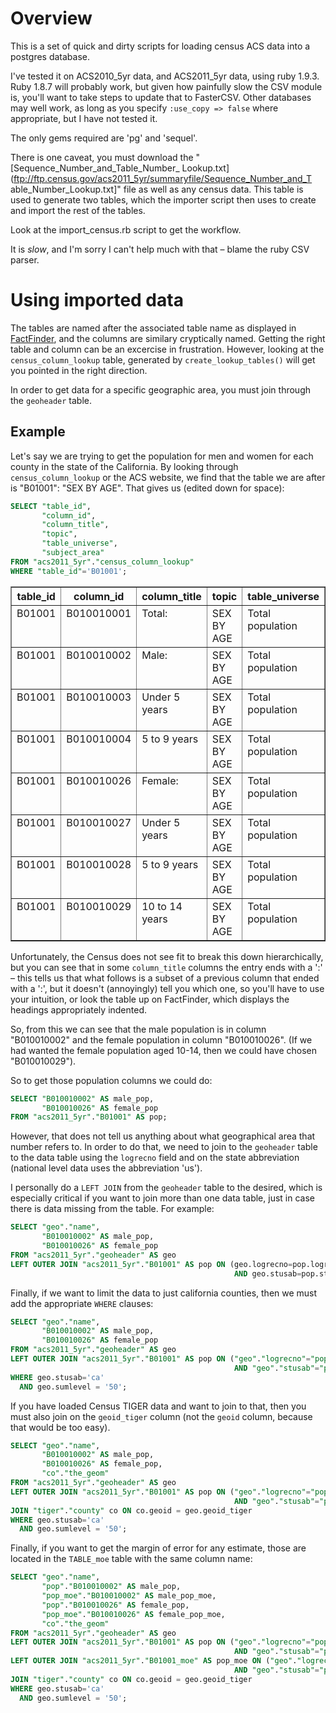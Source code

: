 Overview
========
This is a set of quick and dirty scripts for loading census ACS data into a postgres database.

I've tested it on ACS2010_5yr data, and ACS2011_5yr data, using ruby 1.9.3.
Ruby 1.8.7 will probably work, but given how painfully slow the CSV module is,
you'll want to take steps to update that to FasterCSV. Other databases may
well work, as long as you specify `:use_copy => false` where appropriate, but I
have not tested it.

The only gems required are 'pg' and 'sequel'.

There is one caveat, you must download the "[Sequence_Number_and_Table_Number_
Lookup.txt](ftp://ftp.census.gov/acs2011_5yr/summaryfile/Sequence_Number_and_T
able_Number_Lookup.txt]" file as well as any census data. This table is used
to generate two tables, which the importer script then uses to create and
import the rest of the tables.

Look at the import_census.rb script to get the workflow.

It is *slow*, and I'm sorry I can't help much with that – blame the ruby CSV parser.

Using imported data
===================

The tables are named after the associated table name as displayed in
[FactFinder](http://factfinder2.census.gov), and the columns are similary
cryptically named. Getting the right table and column can be an excercise in
frustration. However, looking at the `census_column_lookup` table, generated by
`create_lookup_tables()` will get you pointed in the right direction.

In order to get data for a specific  geographic area, you must join through the `geoheader` table.

Example
-------

Let's say we are trying to get the population for men and women for each county in
the state of the California. By looking through `census_column_lookup` or the
ACS website, we find that the table we are after is "B01001": "SEX BY AGE". That gives us (edited down for space):

```sql
SELECT "table_id",
       "column_id",
       "column_title",
       "topic",
       "table_universe",
       "subject_area"
FROM "acs2011_5yr"."census_column_lookup"
WHERE "table_id"='B01001';
```

<table border="1">
  <tr>
    <th align="center">table_id</th>
    <th align="center">column_id</th>
    <th align="center">column_title</th>
    <th align="center">topic</th>
    <th align="center">table_universe</th>
    <th align="center">subject_area</th>
  </tr>
  <tr valign="top">
    <td align="left">B01001</td>
    <td align="left">B010010001</td>
    <td align="left">Total:</td>
    <td align="left">SEX BY AGE</td>
    <td align="left">Total population</td>
    <td align="left">[NULL]</td>
  </tr>
  <tr valign="top">
    <td align="left">B01001</td>
    <td align="left">B010010002</td>
    <td align="left">Male:</td>
    <td align="left">SEX BY AGE</td>
    <td align="left">Total population</td>
    <td align="left">[NULL]</td>
  </tr>
  <tr valign="top">
    <td align="left">B01001</td>
    <td align="left">B010010003</td>
    <td align="left">Under 5 years</td>
    <td align="left">SEX BY AGE</td>
    <td align="left">Total population</td>
    <td align="left">[NULL]</td>
  </tr>
  <tr valign="top">
    <td align="left">B01001</td>
    <td align="left">B010010004</td>
    <td align="left">5 to 9 years</td>
    <td align="left">SEX BY AGE</td>
    <td align="left">Total population</td>
    <td align="left">[NULL]</td>
  </tr>

  <tr valign="top">
    <td align="left">B01001</td>
    <td align="left">B010010026</td>
    <td align="left">Female:</td>
    <td align="left">SEX BY AGE</td>
    <td align="left">Total population</td>
    <td align="left">[NULL]</td>
  </tr>
  <tr valign="top">
    <td align="left">B01001</td>
    <td align="left">B010010027</td>
    <td align="left">Under 5 years</td>
    <td align="left">SEX BY AGE</td>
    <td align="left">Total population</td>
    <td align="left">[NULL]</td>
  </tr>
  <tr valign="top">
    <td align="left">B01001</td>
    <td align="left">B010010028</td>
    <td align="left">5 to 9 years</td>
    <td align="left">SEX BY AGE</td>
    <td align="left">Total population</td>
    <td align="left">[NULL]</td>
  </tr>
  <tr valign="top">
    <td align="left">B01001</td>
    <td align="left">B010010029</td>
    <td align="left">10 to 14 years</td>
    <td align="left">SEX BY AGE</td>
    <td align="left">Total population</td>
    <td align="left">[NULL]</td>
  </tr>
  
</table>

Unfortunately, the Census does not see fit to break this down hierarchically,
but you can see that  in some `column_title` columns the entry ends with a ':' – this
tells us that what follows is a subset of a previous column that ended with a
':', but it doesn't (annoyingly) tell you which one, so you'll have to use your
intuition, or look the table up on FactFinder, which displays the headings
appropriately indented.

So, from this we can see that the male population is in column "B010010002"
and the female population in column "B010010026". (If we had wanted the female
population aged 10-14, then we could have chosen "B010010029").

So to get those population columns we could do:

```sql
SELECT "B010010002" AS male_pop,
       "B010010026" AS female_pop
FROM "acs2011_5yr"."B01001" AS pop;
```

However, that does not tell us anything about what geographical area that
number refers to. In order to do that, we need to join to the `geoheader`
table to the data table using the `logrecno` field and on the state
abbreviation (national level data uses the abbreviation 'us').

I personally do a `LEFT JOIN` from the `geoheader` table to the 
desired, which is especially critical if you want to join more than
one data table, just in case there is data missing from the table. For example:

```sql
SELECT "geo"."name",
       "B010010002" AS male_pop,
       "B010010026" AS female_pop
FROM "acs2011_5yr"."geoheader" AS geo
LEFT OUTER JOIN "acs2011_5yr"."B01001" AS pop ON (geo.logrecno=pop.logrecno
                                                  AND geo.stusab=pop.stusab);
```

Finally, if we want to limit the data to just california counties, then we
must add the appropriate `WHERE` clauses:

```sql
SELECT "geo"."name",
       "B010010002" AS male_pop,
       "B010010026" AS female_pop
FROM "acs2011_5yr"."geoheader" AS geo
LEFT OUTER JOIN "acs2011_5yr"."B01001" AS pop ON ("geo"."logrecno"="pop"."logrecno"
                                                  AND "geo"."stusab"="pop"."stusab")
WHERE geo.stusab='ca'
  AND geo.sumlevel = '50';
```

If you have loaded Census TIGER data and want to join to that, then you must also join on
the `geoid_tiger` column (not the `geoid` column, because that would be too easy).

```sql
SELECT "geo"."name",
       "B010010002" AS male_pop,
       "B010010026" AS female_pop,
       "co"."the_geom"
FROM "acs2011_5yr"."geoheader" AS geo
LEFT OUTER JOIN "acs2011_5yr"."B01001" AS pop ON ("geo"."logrecno"="pop"."logrecno"
                                                  AND "geo"."stusab"="pop"."stusab")
JOIN "tiger"."county" co ON co.geoid = geo.geoid_tiger
WHERE geo.stusab='ca'
  AND geo.sumlevel = '50';
```

Finally, if you want to get the margin of error for any estimate, those are located
in the `TABLE_moe` table with the same column name:

```sql
SELECT "geo"."name",
       "pop"."B010010002" AS male_pop,
       "pop_moe"."B010010002" AS male_pop_moe,
       "pop"."B010010026" AS female_pop,
       "pop_moe"."B010010026" AS female_pop_moe,
       "co"."the_geom"
FROM "acs2011_5yr"."geoheader" AS geo
LEFT OUTER JOIN "acs2011_5yr"."B01001" AS pop ON ("geo"."logrecno"="pop"."logrecno"
                                                  AND "geo"."stusab"="pop"."stusab")
LEFT OUTER JOIN "acs2011_5yr"."B01001_moe" AS pop_moe ON ("geo"."logrecno"="pop_moe"."logrecno"
                                                  AND "geo"."stusab"="pop_moe"."stusab")
JOIN "tiger"."county" co ON co.geoid = geo.geoid_tiger
WHERE geo.stusab='ca'
  AND geo.sumlevel = '50';
```

